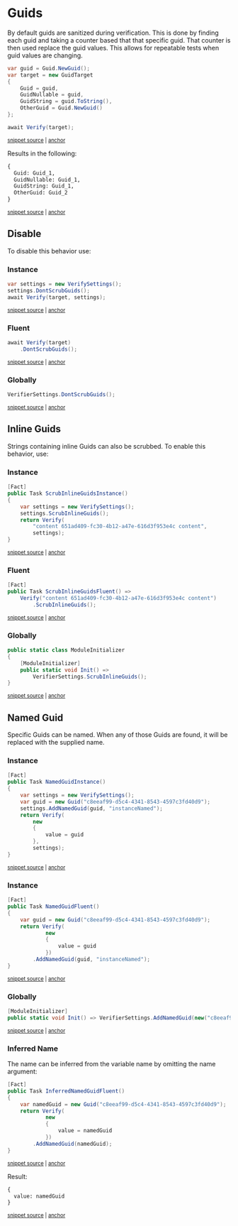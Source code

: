 <!--
GENERATED FILE - DO NOT EDIT
This file was generated by [MarkdownSnippets](https://github.com/SimonCropp/MarkdownSnippets).
Source File: /docs/mdsource/guids.source.md
To change this file edit the source file and then run MarkdownSnippets.
-->

# Guids

By default guids are sanitized during verification. This is done by finding each guid and taking a counter based that that specific guid. That counter is then used replace the guid values. This allows for repeatable tests when guid values are changing.

<!-- snippet: guid -->
<a id='snippet-guid'></a>
```cs
var guid = Guid.NewGuid();
var target = new GuidTarget
{
    Guid = guid,
    GuidNullable = guid,
    GuidString = guid.ToString(),
    OtherGuid = Guid.NewGuid()
};

await Verify(target);
```
<sup><a href='/src/Verify.Tests/Serialization/SerializationTests.cs#L2093-L2106' title='Snippet source file'>snippet source</a> | <a href='#snippet-guid' title='Start of snippet'>anchor</a></sup>
<!-- endSnippet -->

Results in the following:

<!-- snippet: SerializationTests.ReUseGuid.verified.txt -->
<a id='snippet-SerializationTests.ReUseGuid.verified.txt'></a>
```txt
{
  Guid: Guid_1,
  GuidNullable: Guid_1,
  GuidString: Guid_1,
  OtherGuid: Guid_2
}
```
<sup><a href='/src/Verify.Tests/Serialization/SerializationTests.ReUseGuid.verified.txt#L1-L6' title='Snippet source file'>snippet source</a> | <a href='#snippet-SerializationTests.ReUseGuid.verified.txt' title='Start of snippet'>anchor</a></sup>
<!-- endSnippet -->


## Disable

To disable this behavior use:


### Instance

<!-- snippet: DontScrubGuids -->
<a id='snippet-DontScrubGuids'></a>
```cs
var settings = new VerifySettings();
settings.DontScrubGuids();
await Verify(target, settings);
```
<sup><a href='/src/Verify.Tests/Serialization/SerializationTests.cs#L676-L682' title='Snippet source file'>snippet source</a> | <a href='#snippet-DontScrubGuids' title='Start of snippet'>anchor</a></sup>
<!-- endSnippet -->


### Fluent

<!-- snippet: DontScrubGuidsFluent -->
<a id='snippet-DontScrubGuidsFluent'></a>
```cs
await Verify(target)
    .DontScrubGuids();
```
<sup><a href='/src/Verify.Tests/Serialization/SerializationTests.cs#L690-L695' title='Snippet source file'>snippet source</a> | <a href='#snippet-DontScrubGuidsFluent' title='Start of snippet'>anchor</a></sup>
<!-- endSnippet -->


### Globally

<!-- snippet: DontScrubGuidsGlobal -->
<a id='snippet-DontScrubGuidsGlobal'></a>
```cs
VerifierSettings.DontScrubGuids();
```
<sup><a href='/src/Verify.Tests/Serialization/SerializationTests.cs#L1622-L1626' title='Snippet source file'>snippet source</a> | <a href='#snippet-DontScrubGuidsGlobal' title='Start of snippet'>anchor</a></sup>
<!-- endSnippet -->


## Inline Guids

Strings containing inline Guids can also be scrubbed. To enable this behavior, use:


### Instance

<!-- snippet: ScrubInlineGuidsInstance -->
<a id='snippet-ScrubInlineGuidsInstance'></a>
```cs
[Fact]
public Task ScrubInlineGuidsInstance()
{
    var settings = new VerifySettings();
    settings.ScrubInlineGuids();
    return Verify(
        "content 651ad409-fc30-4b12-a47e-616d3f953e4c content",
        settings);
}
```
<sup><a href='/src/Verify.Tests/Serialization/SerializationTests.cs#L1678-L1690' title='Snippet source file'>snippet source</a> | <a href='#snippet-ScrubInlineGuidsInstance' title='Start of snippet'>anchor</a></sup>
<!-- endSnippet -->


### Fluent

<!-- snippet: ScrubInlineGuidsFluent -->
<a id='snippet-ScrubInlineGuidsFluent'></a>
```cs
[Fact]
public Task ScrubInlineGuidsFluent() =>
    Verify("content 651ad409-fc30-4b12-a47e-616d3f953e4c content")
        .ScrubInlineGuids();
```
<sup><a href='/src/Verify.Tests/Serialization/SerializationTests.cs#L1669-L1676' title='Snippet source file'>snippet source</a> | <a href='#snippet-ScrubInlineGuidsFluent' title='Start of snippet'>anchor</a></sup>
<!-- endSnippet -->


### Globally

<!-- snippet: ScrubInlineGuidsGlobal -->
<a id='snippet-ScrubInlineGuidsGlobal'></a>
```cs
public static class ModuleInitializer
{
    [ModuleInitializer]
    public static void Init() =>
        VerifierSettings.ScrubInlineGuids();
}
```
<sup><a href='/src/Verify.Tests/Serialization/SerializationTests.cs#L1657-L1666' title='Snippet source file'>snippet source</a> | <a href='#snippet-ScrubInlineGuidsGlobal' title='Start of snippet'>anchor</a></sup>
<!-- endSnippet -->


## Named Guid

Specific Guids can be named. When any of those Guids are found, it will be replaced with the supplied name.


### Instance

<!-- snippet: NamedGuidInstance -->
<a id='snippet-NamedGuidInstance'></a>
```cs
[Fact]
public Task NamedGuidInstance()
{
    var settings = new VerifySettings();
    var guid = new Guid("c8eeaf99-d5c4-4341-8543-4597c3fd40d9");
    settings.AddNamedGuid(guid, "instanceNamed");
    return Verify(
        new
        {
            value = guid
        },
        settings);
}
```
<sup><a href='/src/Verify.Tests/GuidScrubberTests.cs#L63-L79' title='Snippet source file'>snippet source</a> | <a href='#snippet-NamedGuidInstance' title='Start of snippet'>anchor</a></sup>
<!-- endSnippet -->


### Instance

<!-- snippet: NamedGuidFluent -->
<a id='snippet-NamedGuidFluent'></a>
```cs
[Fact]
public Task NamedGuidFluent()
{
    var guid = new Guid("c8eeaf99-d5c4-4341-8543-4597c3fd40d9");
    return Verify(
            new
            {
                value = guid
            })
        .AddNamedGuid(guid, "instanceNamed");
}
```
<sup><a href='/src/Verify.Tests/GuidScrubberTests.cs#L91-L105' title='Snippet source file'>snippet source</a> | <a href='#snippet-NamedGuidFluent' title='Start of snippet'>anchor</a></sup>
<!-- endSnippet -->


### Globally

<!-- snippet: NamedGuidGlobal -->
<a id='snippet-NamedGuidGlobal'></a>
```cs
[ModuleInitializer]
public static void Init() => VerifierSettings.AddNamedGuid(new("c8eeaf99-d5c4-4341-8543-4597c3fd40c9"), "guidName");
```
<sup><a href='/src/Verify.Tests/GuidScrubberTests.cs#L3-L8' title='Snippet source file'>snippet source</a> | <a href='#snippet-NamedGuidGlobal' title='Start of snippet'>anchor</a></sup>
<!-- endSnippet -->


### Inferred Name

The name can be inferred from the variable name by omitting the name argument:

<!-- snippet: InferredNamedGuidFluent -->
<a id='snippet-InferredNamedGuidFluent'></a>
```cs
[Fact]
public Task InferredNamedGuidFluent()
{
    var namedGuid = new Guid("c8eeaf99-d5c4-4341-8543-4597c3fd40d9");
    return Verify(
            new
            {
                value = namedGuid
            })
        .AddNamedGuid(namedGuid);
}
```
<sup><a href='/src/Verify.Tests/GuidScrubberTests.cs#L107-L121' title='Snippet source file'>snippet source</a> | <a href='#snippet-InferredNamedGuidFluent' title='Start of snippet'>anchor</a></sup>
<!-- endSnippet -->

Result: 

<!-- snippet: GuidScrubberTests.InferredNamedGuidFluent.verified.txt -->
<a id='snippet-GuidScrubberTests.InferredNamedGuidFluent.verified.txt'></a>
```txt
{
  value: namedGuid
}
```
<sup><a href='/src/Verify.Tests/GuidScrubberTests.InferredNamedGuidFluent.verified.txt#L1-L3' title='Snippet source file'>snippet source</a> | <a href='#snippet-GuidScrubberTests.InferredNamedGuidFluent.verified.txt' title='Start of snippet'>anchor</a></sup>
<!-- endSnippet -->
